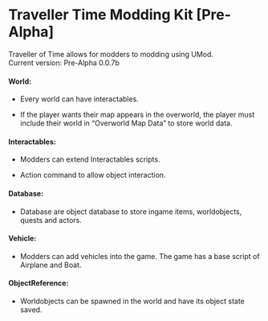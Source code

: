 # Traveller Time Modding Kit [Pre-Alpha]

Traveller of Time allows for modders to modding using UMod.  
Current version: Pre-Alpha 0.0.7b


#### World:

-	Every world can have interactables.

-	If the player wants their map appears in the overworld, the player must include their world in “Overworld Map Data” to store world data.

#### Interactables:

-	Modders can extend Interactables scripts.

-	Action command to allow object interaction.

#### Database:

-	Database are object database to store ingame items, worldobjects, quests and actors.

#### Vehicle:

-	Modders can add vehicles into the game. The game has a base script of Airplane and Boat.

#### ObjectReference:

-	Worldobjects can be spawned in the world and have its object state saved.
